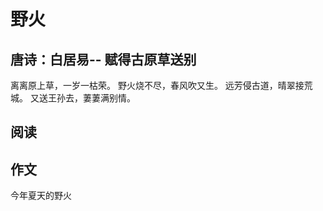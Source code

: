 # 野火

## 唐诗：白居易-- 赋得古原草送别

离离原上草，一岁一枯荣。
野火烧不尽，春风吹又生。
远芳侵古道，晴翠接荒城。
又送王孙去，萋萋满别情。

## 阅读

## 作文

今年夏天的野火
 
